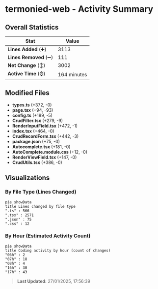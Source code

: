 # termonied-web - Activity Summary 

## Overall Statistics

| Stat                   | Value                                                             |
| ---------------------- | ----------------------------------------------------------------- |
| **Lines Added** (➕)   | 3113                                          |
| **Lines Removed** (➖) | 111                                        |
| **Net Change** (↕)    | 3002                |
| **Active Time** (⌚)   | 164 minutes |


## Modified Files
- **types.ts** (+372, -0)
- **page.tsx** (+94, -93)
- **config.ts** (+189, -5)
- **CrudFilter.tsx** (+279, -9)
- **RenderInputField.tsx** (+472, -1)
- **index.tsx** (+464, -0)
- **CrudRecordForm.tsx** (+442, -3)
- **package.json** (+75, -0)
- **Autocomplete.tsx** (+181, -0)
- **AutoComplete.module.css** (+12, -0)
- **RenderViewField.tsx** (+147, -0)
- **CrudUtils.tsx** (+386, -0)

## Visualizations

### By File Type (Lines Changed)

```mermaid
pie showData
title Lines changed by file type
".ts" : 566
".tsx" : 2571
".json" : 75
".css" : 12
```

### By Hour (Estimated Activity Count)

```mermaid
pie showData
title Coding activity by hour (count of changes)
"06h" : 2
"07h" : 18
"08h" : 4
"16h" : 30
"17h" : 43
```


> **Last Updated:** 27/01/2025, 17:56:39